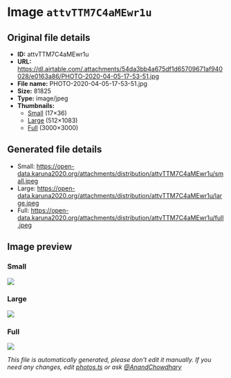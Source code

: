 # Image `attvTTM7C4aMEwr1u`

## Original file details

- **ID:** attvTTM7C4aMEwr1u
- **URL:** https://dl.airtable.com/.attachments/54da3bb4a675df1d65709671af940028/e0163a86/PHOTO-2020-04-05-17-53-51.jpg
- **File name:** PHOTO-2020-04-05-17-53-51.jpg
- **Size:** 81825
- **Type:** image/jpeg
- **Thumbnails:**
  - [Small](https://dl.airtable.com/.attachmentThumbnails/8d1eaceff71c7e7f5e1193997d79cf8c/fc1d11fd) (17×36)
  - [Large](https://dl.airtable.com/.attachmentThumbnails/d5a2b6dc62c771149d38ce901b1368ed/17f0b637) (512×1083)
  - [Full](https://dl.airtable.com/.attachmentThumbnails/a6b0248c304369f29a73f5c644bf0b2c/00652ce9) (3000×3000)

## Generated file details

- Small: https://open-data.karuna2020.org/attachments/distribution/attvTTM7C4aMEwr1u/small.jpeg
- Large: https://open-data.karuna2020.org/attachments/distribution/attvTTM7C4aMEwr1u/large.jpeg
- Full: https://open-data.karuna2020.org/attachments/distribution/attvTTM7C4aMEwr1u/full.jpeg

## Image preview

### Small

![](https://open-data.karuna2020.org/attachments/distribution/attvTTM7C4aMEwr1u/small.jpeg)

### Large

![](https://open-data.karuna2020.org/attachments/distribution/attvTTM7C4aMEwr1u/large.jpeg)

### Full

![](https://open-data.karuna2020.org/attachments/distribution/attvTTM7C4aMEwr1u/full.jpeg)

_This file is automatically generated, please don't edit it manually. If you need any changes, edit [photos.ts](/photos.ts) or ask [@AnandChowdhary](https://github.com/AnandChowdhary)_

